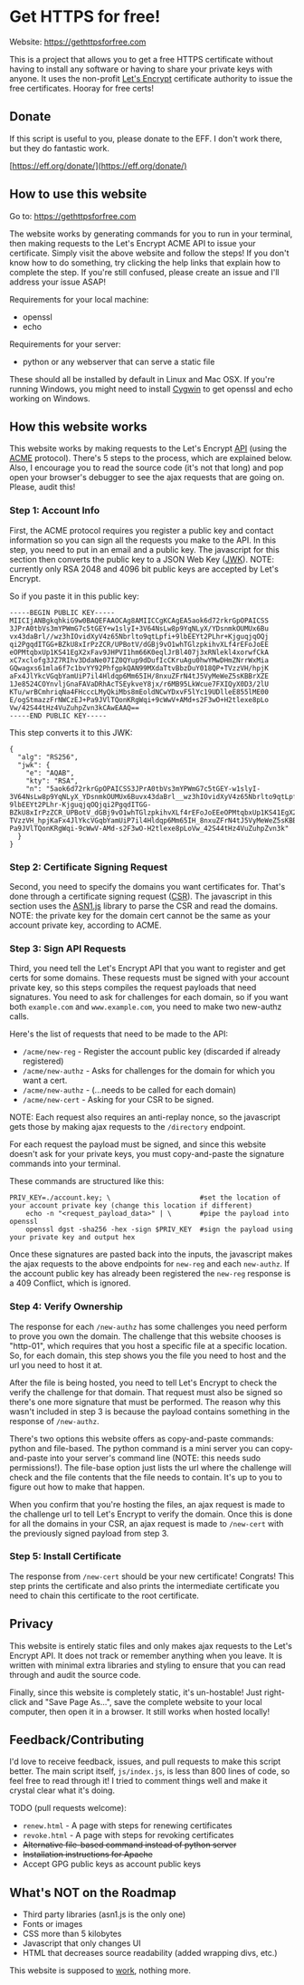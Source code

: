 # Get HTTPS for free!

Website: https://gethttpsforfree.com

This is a project that allows you to get a free HTTPS certificate without
having to install any software or having to share your private keys with anyone.
It uses the non-profit [Let's Encrypt](https://letsencrypt.org/) certificate
authority to issue the free certificates. Hooray for free certs!

## Donate

If this script is useful to you, please donate to the EFF. I don't work there,
but they do fantastic work.

[https://eff.org/donate/](https://eff.org/donate/)

## How to use this website

Go to: https://gethttpsforfree.com

The website works by generating commands for you to run in your terminal, then
making requests to the Let's Encrypt ACME API to issue your certificate. Simply
visit the above website and follow the steps! If you don't know how to do
something, try clicking the help links that explain how to complete the step. If
you're still confused, please create an issue and I'll address your issue ASAP!

Requirements for your local machine:
* openssl
* echo

Requirements for your server:
* python or any webserver that can serve a static file

These should all be installed by default in Linux and Mac OSX. If you're
running Windows, you might need to install [Cygwin](https://cygwin.com/install.html)
to get openssl and echo working on Windows.

## How this website works

This website works by making requests to the Let's Encrypt [API](https://acme-v01.api.letsencrypt.org)
(using the [ACME](https://github.com/ietf-wg-acme/acme) protocol). There's 5 steps to the process,
which are explained below. Also, I encourage you to read the source code (it's not that long) and
pop open your browser's debugger to see the ajax requests that are going on. Please, audit this!

### Step 1: Account Info

First, the ACME protocol requires you register a public key and contact information
so you can sign all the requests you make to the API. In this step, you need to
put in an email and a public key. The javascript for this section then converts the
public key to a JSON Web Key ([JWK](https://tools.ietf.org/html/rfc7517)). NOTE:
currently only RSA 2048 and 4096 bit public keys are accepted by Let's Encrypt.

So if you paste it in this public key:
```
-----BEGIN PUBLIC KEY-----
MIICIjANBgkqhkiG9w0BAQEFAAOCAg8AMIICCgKCAgEA5aok6d72rkrGpOPAICSS
3JPrA0tbVs3mYPWmG7c5tGEY+w1slyI+3V64NsLw8p9YqNLyX/YDsnmkOUMUx6Bu
vx43daBrl//wz3hIOvidXyV4z65Nbrlto9qtLpfi+9lbEEYt2PLhr+KjguqjqOQj
qi2PgqdITGG+BZkU8xIrPzZCR/UPBotV/dGBj9vO1whTGlzpkihvXLf4rEFoJoEE
eOPMtqbxUp1KS41EgX2xFav9JHPVI1hm66K0eqlJrBl407j3xRNlekl4xorwfCkA
xC7xclofg3JZ7RIhv3DdaNe07IZ0QYup9dDufIcCKruAgu0hwYMwDHmZNrrWxMia
GQwagxs61mla6f7c1bvYY92PhfgpkQAN99MXdaTtvBbzDuY018QP+TVzzVH/hpjK
aFx4JlYkcVGqbYamUiP7il4Hldqp6Mm65IH/8nxuZFrN4tJ5VyMeWeZ5sKBBrXZE
1Je8524COYnvljGnaFAVaDRhAcTSEykveY8jx/r6MB95LkWcue7FXIQyX0D3/2lU
KTu/wrBCmhriqNa4FHcccLMyQkiMbs8mEoldNCwYDxvF5lYc19UDlleE855lME00
E/ogStmazzFrNWCzEJ+Pa9JVlTQonKRgWqi+9cWwV+AMd+s2F3wO+H2tlexe8pLo
Vw/42S44tHz4VuZuhpZvn3kCAwEAAQ==
-----END PUBLIC KEY-----
```

This step converts it to this JWK:
```
{
  "alg": "RS256",
  "jwk": {
    "e": "AQAB",
    "kty": "RSA",
    "n": "5aok6d72rkrGpOPAICSS3JPrA0tbVs3mYPWmG7c5tGEY-w1slyI-3V64NsLw8p9YqNLyX_YDsnmkOUMUx6Buvx43daBrl__wz3hIOvidXyV4z65Nbrlto9qtLpfi-9lbEEYt2PLhr-KjguqjqOQjqi2PgqdITGG-BZkU8xIrPzZCR_UPBotV_dGBj9vO1whTGlzpkihvXLf4rEFoJoEEeOPMtqbxUp1KS41EgX2xFav9JHPVI1hm66K0eqlJrBl407j3xRNlekl4xorwfCkAxC7xclofg3JZ7RIhv3DdaNe07IZ0QYup9dDufIcCKruAgu0hwYMwDHmZNrrWxMiaGQwagxs61mla6f7c1bvYY92PhfgpkQAN99MXdaTtvBbzDuY018QP-TVzzVH_hpjKaFx4JlYkcVGqbYamUiP7il4Hldqp6Mm65IH_8nxuZFrN4tJ5VyMeWeZ5sKBBrXZE1Je8524COYnvljGnaFAVaDRhAcTSEykveY8jx_r6MB95LkWcue7FXIQyX0D3_2lUKTu_wrBCmhriqNa4FHcccLMyQkiMbs8mEoldNCwYDxvF5lYc19UDlleE855lME00E_ogStmazzFrNWCzEJ-Pa9JVlTQonKRgWqi-9cWwV-AMd-s2F3wO-H2tlexe8pLoVw_42S44tHz4VuZuhpZvn3k"
  }
}
```

### Step 2: Certificate Signing Request

Second, you need to specify the domains you want certificates for. That's done
through a certificate signing request ([CSR](https://en.wikipedia.org/wiki/Certificate_signing_request)).
The javascript in this section uses the [ASN1.js](https://lapo.it/asn1js/) library
to parse the CSR and read the domains. NOTE: the private key for the domain cert
cannot be the same as your account private key, according to ACME.

### Step 3: Sign API Requests

Third, you need tell the Let's Encrypt API that you want to register and get certs
for some domains. These requests must be signed with your account private key, so
this steps compiles the request payloads that need signatures. You need to ask for
challenges for each domain, so if you want both `example.com` and `www.example.com`, you
need to make two new-authz calls.

Here's the list of requests that need to be made to the API:

* `/acme/new-reg` - Register the account public key (discarded if already registered)
* `/acme/new-authz` - Asks for challenges for the domain for which you want a cert.
* `/acme/new-authz` - (...needs to be called for each domain)
* `/acme/new-cert` - Asking for your CSR to be signed.

NOTE: Each request also requires an anti-replay nonce, so the javascript gets
those by making ajax requests to the `/directory` endpoint.

For each request the payload must be signed, and since this website doesn't ask
for your private keys, you must copy-and-paste the signature commands into your
terminal.

These commands are structured like this:
```
PRIV_KEY=./account.key; \                      #set the location of your account private key (change this location if different)
    echo -n "<request_payload_data>" | \       #pipe the payload into openssl
    openssl dgst -sha256 -hex -sign $PRIV_KEY  #sign the payload using your private key and output hex
```

Once these signatures are pasted back into the inputs, the javascript makes the
ajax requests to the above endpoints for `new-reg` and each `new-authz`. If the
account public key has already been registered the `new-reg` response is a 409
Conflict, which is ignored.

### Step 4: Verify Ownership

The response for each `/new-authz` has some challenges you need perform to
prove you own the domain. The challenge that this website chooses is "http-01",
which requires that you host a specific file at a specific location. So, for
each domain, this step shows you the file you need to host and the url you need
to host it at.

After the file is being hosted, you need to tell Let's Encrypt to check the
verify the challenge for that domain. That request must also be signed so
there's one more signature that must be performed. The reason why this wasn't
included in step 3 is because the payload contains something in the response of
`/new-authz`.

There's two options this website offers as copy-and-paste commands: python and
file-based. The python command is a mini server you can copy-and-paste into your
server's command line (NOTE: this needs sudo permissions!). The file-base option
just lists the url where the challenge will check and the file contents that the
file needs to contain. It's up to you to figure out how to make that happen.

When you confirm that you're hosting the files, an ajax request is made to the
challenge url to tell Let's Encrypt to verify the domain. Once this is done for
all the domains in your CSR, an ajax request is made to `/new-cert` with the
previously signed payload from step 3.

### Step 5: Install Certificate

The response from `/new-cert` should be your new certificate! Congrats! This
step prints the certificate and also prints the intermediate certificate you
need to chain this certificate to the root certificate.

## Privacy

This website is entirely static files and only makes ajax requests to the
Let's Encrypt API. It does not track or remember anything when you leave.
It is written with minimal extra libraries and styling to ensure that you
can read through and audit the source code.

Finally, since this website is completely static, it's un-hostable! Just
right-click and "Save Page As...", save the complete website to your local
computer, then open it in a browser. It still works when hosted locally!

## Feedback/Contributing

I'd love to receive feedback, issues, and pull requests to make this script
better. The main script itself, `js/index.js`, is less than 800 lines of code, so
feel free to read through it! I tried to comment things well and make it crystal
clear what it's doing.

TODO (pull requests welcome):
* `renew.html` - A page with steps for renewing certificates
* `revoke.html` - A page with steps for revoking certificates
* ~~Alternative file-based command instead of python server~~
* ~~Installation instructions for Apache~~
* Accept GPG public keys as account public keys

## What's NOT on the Roadmap

* Third party libraries (asn1.js is the only one)
* Fonts or images
* CSS more than 5 kilobytes
* Javascript that only changes UI
* HTML that decreases source readability (added wrapping divs, etc.)

This website is supposed to [work](http://motherfuckingwebsite.com/), nothing more.

